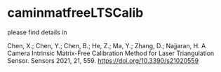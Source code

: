 # caminmatfreeLTSCalib
please find details in 

Chen, X.; Chen, Y.; Chen, B.; He, Z.; Ma, Y.; Zhang, D.; Najjaran, H. A Camera Intrinsic Matrix-Free Calibration Method for Laser Triangulation Sensor. Sensors 2021, 21, 559. https://doi.org/10.3390/s21020559
